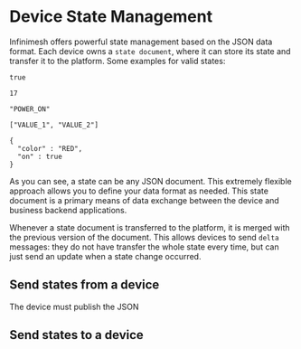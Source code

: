 # Device State Management
Infinimesh offers powerful state management based on the JSON data format. Each device owns a `state document`, where it can store its state and transfer it to the platform. Some examples for valid states:

```
true
```

```
17
```

```
"POWER_ON"
```

```
["VALUE_1", "VALUE_2"]
```

```
{
  "color" : "RED",
  "on" : true
}
```

As you can see, a state can be any JSON document. This extremely flexible approach allows you to define your data format as needed. This state document is a primary means of data exchange between the device and business backend applications.

Whenever a state document is transferred to the platform, it is merged with the previous version of the document. This allows devices to send `delta` messages: they do not have transfer the whole state every time, but can just send an update when a state change occurred.

## Send states from a device
The device must publish the JSON 
## Send states to a device
